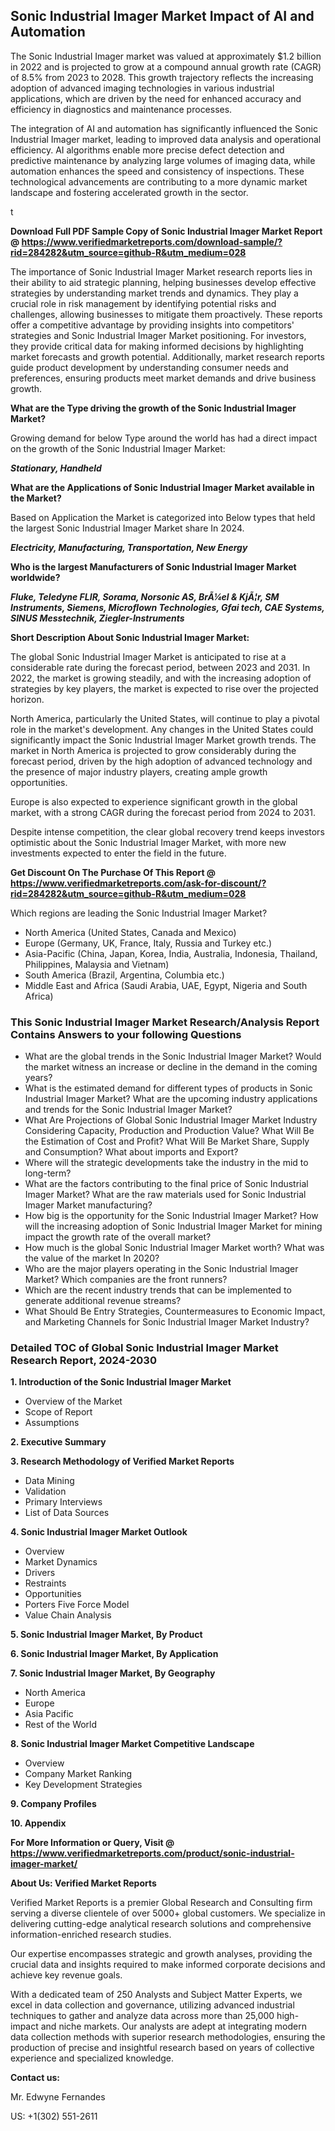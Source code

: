 <h2>Sonic Industrial Imager Market Impact of AI and Automation</h2><p>The Sonic Industrial Imager market was valued at approximately $1.2 billion in 2022 and is projected to grow at a compound annual growth rate (CAGR) of 8.5% from 2023 to 2028. This growth trajectory reflects the increasing adoption of advanced imaging technologies in various industrial applications, which are driven by the need for enhanced accuracy and efficiency in diagnostics and maintenance processes.</p><p>The integration of AI and automation has significantly influenced the Sonic Industrial Imager market, leading to improved data analysis and operational efficiency. AI algorithms enable more precise defect detection and predictive maintenance by analyzing large volumes of imaging data, while automation enhances the speed and consistency of inspections. These technological advancements are contributing to a more dynamic market landscape and fostering accelerated growth in the sector.</p>t</p><p id="" class=""><strong>Download Full PDF Sample Copy of Sonic Industrial Imager Market Report @ <a href="https://www.verifiedmarketreports.com/download-sample/?rid=284282&utm_source=github-R&utm_medium=028" target="_blank">https://www.verifiedmarketreports.com/download-sample/?rid=284282&utm_source=github-R&utm_medium=028</a></strong></p><p>The importance of&nbsp;Sonic Industrial Imager Market research reports lies in their ability to aid strategic planning, helping businesses develop effective strategies by understanding market trends and dynamics. They play a crucial role in risk management by identifying potential risks and challenges, allowing businesses to mitigate them proactively. These reports offer a competitive advantage by providing insights into competitors' strategies and Sonic Industrial Imager Market positioning. For investors, they provide critical data for making informed decisions by highlighting market forecasts and growth potential. Additionally, market research reports guide product development by understanding consumer needs and preferences, ensuring products meet market demands and drive business growth.</p><p><strong>What are the&nbsp;Type driving the growth of the Sonic Industrial Imager Market?</strong></p><p id="" class="">Growing demand for below Type around the world has had a direct impact on the growth of the Sonic Industrial Imager Market:</p><em><strong>Stationary, Handheld</strong></em></p><strong>What are the&nbsp;Applications&nbsp;of Sonic Industrial Imager Market available in the Market?</strong></p><p id="" class="">Based on Application the Market is categorized into Below types that held the largest Sonic Industrial Imager Market share In 2024.</p><em><strong>Electricity, Manufacturing, Transportation, New Energy</strong></em></p><strong>Who is the largest Manufacturers of Sonic Industrial Imager Market worldwide?</strong></p><p><em><strong>Fluke, Teledyne FLIR, Sorama, Norsonic AS, BrÃ¼el & KjÃ¦r, SM Instruments, Siemens, Microflown Technologies, Gfai tech, CAE Systems, SINUS Messtechnik, Ziegler-Instruments</strong></em></p><p id="" class=""><strong>Short Description About Sonic Industrial Imager Market:</strong></p><p>The global Sonic Industrial Imager Market is anticipated to rise at a considerable rate during the forecast period, between 2023 and 2031. In 2022, the market is growing steadily, and with the increasing adoption of strategies by key players, the market is expected to rise over the projected horizon.</p><p>North America, particularly the United States, will continue to play a pivotal role in the market's development. Any changes in the United States could significantly impact the Sonic Industrial Imager Market growth trends. The market in North America is projected to grow considerably during the forecast period, driven by the high adoption of advanced technology and the presence of major industry players, creating ample growth opportunities.</p><p>Europe is also expected to experience significant growth in the global market, with a strong CAGR during the forecast period from 2024 to 2031.</p><p>Despite intense competition, the clear global recovery trend keeps investors optimistic about the Sonic Industrial Imager Market, with more new investments expected to enter the field in the future.</p><p id="" class=""><strong>Get Discount On The Purchase Of This Report @ <a href="https://www.verifiedmarketreports.com/ask-for-discount/?rid=284282&utm_source=github-R&utm_medium=028" target="_blank">https://www.verifiedmarketreports.com/ask-for-discount/?rid=284282&utm_source=github-R&utm_medium=028</a></strong></p>Which regions are leading the Sonic Industrial Imager Market?</p><ul><li>North America (United States, Canada and Mexico)</li><li>Europe (Germany, UK, France, Italy, Russia and Turkey etc.)</li><li>Asia-Pacific (China, Japan, Korea, India, Australia, Indonesia, Thailand, Philippines, Malaysia and Vietnam)</li><li>South America (Brazil, Argentina, Columbia etc.)</li><li>Middle East and Africa (Saudi Arabia, UAE, Egypt, Nigeria and South Africa)</li></ul><h3 id="" class="">This Sonic Industrial Imager Market Research/Analysis Report Contains Answers to your following Questions</h3><ul><li>What are the global trends in the Sonic Industrial Imager Market? Would the market witness an increase or decline in the demand in the coming years?</li><li>What is the estimated demand for different types of products in Sonic Industrial Imager Market? What are the upcoming industry applications and trends for the Sonic Industrial Imager Market?</li><li>What Are Projections of Global Sonic Industrial Imager Market Industry Considering Capacity, Production and Production Value? What Will Be the Estimation of Cost and Profit? What Will Be Market Share, Supply and Consumption? What about imports and Export?</li><li>Where will the strategic developments take the industry in the mid to long-term?</li><li>What are the factors contributing to the final price of Sonic Industrial Imager Market? What are the raw materials used for Sonic Industrial Imager Market manufacturing?</li><li>How big is the opportunity for the Sonic Industrial Imager Market? How will the increasing adoption of Sonic Industrial Imager Market for mining impact the growth rate of the overall market?</li><li>How much is the global Sonic Industrial Imager Market worth? What was the value of the market In 2020?</li><li>Who are the major players operating in the Sonic Industrial Imager Market? Which companies are the front runners?</li><li>Which are the recent industry trends that can be implemented to generate additional revenue streams?</li><li>What Should Be Entry Strategies, Countermeasures to Economic Impact, and Marketing Channels for Sonic Industrial Imager Market Industry?</li></ul><h3 id="" class="">Detailed TOC of Global Sonic Industrial Imager Market Research Report, 2024-2030</h3><p id="" class=""><strong>1. Introduction of the Sonic Industrial Imager Market</strong></p><ul><li>Overview of the Market</li><li>Scope of Report</li><li>Assumptions</li></ul><p id="" class=""><strong>2. Executive Summary</strong></p><p id="" class=""><strong>3. Research Methodology of Verified Market Reports</strong></p><ul><li>Data Mining</li><li>Validation</li><li>Primary Interviews</li><li>List of Data Sources</li></ul><p id="" class=""><strong>4. Sonic Industrial Imager Market Outlook</strong></p><ul><li>Overview</li><li>Market Dynamics</li><li>Drivers</li><li>Restraints</li><li>Opportunities</li><li>Porters Five Force Model</li><li>Value Chain Analysis</li></ul><p id="" class=""><strong>5. Sonic Industrial Imager Market, By Product</strong></p><p id="" class=""><strong>6. Sonic Industrial Imager Market, By Application</strong></p><p id="" class=""><strong>7. Sonic Industrial Imager Market, By Geography</strong></p><ul><li>North America</li><li>Europe</li><li>Asia Pacific</li><li>Rest of the World</li></ul><p id="" class=""><strong>8. Sonic Industrial Imager Market Competitive Landscape</strong></p><ul><li>Overview</li><li>Company Market Ranking</li><li>Key Development Strategies</li></ul><p id="" class=""><strong>9. Company Profiles</strong></p><p id="" class=""><strong>10. Appendix</strong></p><p id="" class=""><strong>For More Information or Query, Visit @ <a href="https://www.verifiedmarketreports.com/product/sonic-industrial-imager-market/" target="_blank">https://www.verifiedmarketreports.com/product/sonic-industrial-imager-market/</a></strong></p><p id="" class=""><strong>About Us: Verified Market Reports</strong></p><p id="" class="">Verified Market Reports is a premier Global Research and Consulting firm serving a diverse clientele of over 5000+ global customers. We specialize in delivering cutting-edge analytical research solutions and comprehensive information-enriched research studies.</p><p id="" class="">Our expertise encompasses strategic and growth analyses, providing the crucial data and insights required to make informed corporate decisions and achieve key revenue goals.</p><p id="" class="">With a dedicated team of 250 Analysts and Subject Matter Experts, we excel in data collection and governance, utilizing advanced industrial techniques to gather and analyze data across more than 25,000 high-impact and niche markets. Our analysts are adept at integrating modern data collection methods with superior research methodologies, ensuring the production of precise and insightful research based on years of collective experience and specialized knowledge.</p><p id="" class=""><strong>Contact us:</strong></p><p id="" class="">Mr. Edwyne Fernandes</p><p id="" class="">US: +1(302) 551-2611</p>